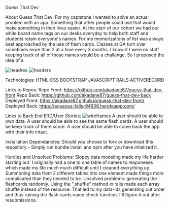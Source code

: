 Guess That Dev

About Guess That Dev:
For my captstone I wanted to solve an actual problem with an app. Something that other people could use that would make something in their lives easier. At the start of our cohort we had our white board name tags on our desks everyday to help both staff and students retain everyone's names. For me memorizations of list was always best approached by the use of flash cards. Classes at GA turn over sometimes more than 2 at a time every 3 months. I know if I were on staff keeping track of all of those names would be a challenge. So I proposed the idea of a


<img src="http://i.imgur.com/0RGOyzB.png" alt="headres">
<img src="http://i.imgur.com/wX5TywY.png" alt="headers">

Technologies:
HTML
CSS
BOOTSTRAP
JAVASCRIPT
RAILS
ACTIVERECORD

Links to Repos:
Repo Front: https://github.com/akadane87/guess-that-dev-front
Repo Back: https://github.com/akadane87/guess-that-dev-back
Deployed Front: https://akadane87.github.io/guess-that-dev-front/
Deployed Back: https://aqueous-falls-94606.herokuapp.com/


Links to Back End ERD/User Stories:
<img src="http://i.imgur.com/ryvDhqW.jpg" alt="wireframes">
A user should be able to own data.
A user should be able to see the same flash cards.
A user should be keep track of there score.
A user should be able to come back the app with their info intact.

Installation Dependancies:
Should you choose to fork or download this repository - Simply run bundle install and npm after you have intialized it.

Hurdles and Unsolved Problems:
Sloppy data modeling made my life harder starting out. I originally had a one to one table of names to responeses which made my life much much difficult until I cleaned everything up. Summoning data from 2 different tables into one element made things more complicated than they needed to be. Unsolved problems: generating the flashcards randomly. Using the ".shuffle" method in rails made each array shuffle instead of the resource. That led to my data-ids generating out order and thus ruining the flash cards name check function. I'll figure it out after resubmissions.
